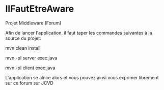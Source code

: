 # IlFautEtreAware
Projet Middleware (Forum)

Afin de lancer l'application, il faut taper les commandes suivantes à la source du projet:

mvn clean install

mvn -pl server exec:java

mvn -pl client exec:java

L'application se alnce alors et vous pouvez ainsi vous exprimer librement sur ce forum sur JCVD
